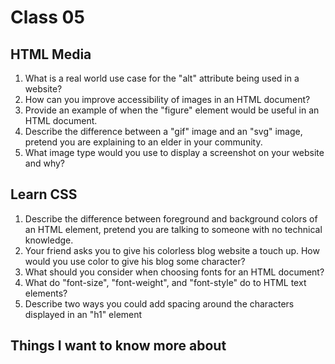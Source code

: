# Class 05

## HTML Media

1. What is a real world use case for the "alt" attribute being used in a website?
2. How can you improve accessibility of images in an HTML document?
3. Provide an example of when the "figure" element would be useful in an HTML document.
4. Describe the difference between a "gif" image and an "svg" image, pretend you are explaining to an elder in your community.
5. What image type would you use to display a screenshot on your website and why?

## Learn CSS

1. Describe the difference between foreground and background colors of an HTML element, pretend you are talking to someone with no technical knowledge.
2. Your friend asks you to give his colorless blog website a touch up. How would you use color to give his blog some character?
3. What should you consider when choosing fonts for an HTML document?
4. What do "font-size", "font-weight", and "font-style" do to HTML text elements?
5. Describe two ways you could add spacing around the characters displayed in an "h1" element

## Things I want to know more about
